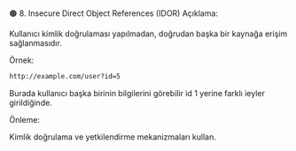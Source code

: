 🟤 8. Insecure Direct Object References (IDOR)
Açıklama:

Kullanıcı kimlik doğrulaması yapılmadan, doğrudan başka bir kaynağa erişim sağlanmasıdır.

Örnek:

```bash
http://example.com/user?id=5
```

Burada kullanıcı başka birinin bilgilerini görebilir id 1 yerine farklı ieyler girildiğinde.

Önleme:

Kimlik doğrulama ve yetkilendirme mekanizmaları kullan.